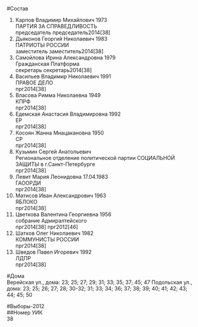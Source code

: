#Состав  
1. Карпов Владимир Михайлович 1973  
    ПАРТИЯ ЗА СПРАВЕДЛИВОСТЬ  
    председатель председатель2014[38]  
2. Дьяконов Георгий Николаевич 1983  
    ПАТРИОТЫ РОССИИ  
    заместитель заместитель2014[38]  
3. Самойлова Ирина Александровна 1979  
    Гражданская Платформа  
    секретарь секретарь2014[38]  
4. Васильев Владимир Николаевич 1991  
    ПРАВОЕ ДЕЛО  
    прг2014[38]  
5. Власова Римма Николаевна 1949  
    КПРФ  
    прг2014[38]  
6. Едемская Анастасия Владимировна 1992  
    ЕР  
    прг2014[38]  
7. Косоян Жанна Мнацакановна 1950  
    СР  
    прг2014[38]  
8. Кузьмин Сергей Анатольевич  
    Региональное отделение политической партии СОЦИАЛЬНОЙ ЗАЩИТЫ в г.Санкт-Петербурге  
    прг2014[38]  
9. Левит Мария Леонидовна 17.04.1983    
    ГАООРДИ  
    прг2014[38]  
10. Матисов Иван Александрович 1963  
    ЯБЛОКО  
    прг2014[38]  
11. Цветкова Валентина Георгиевна 1956  
    собрание Адмиралтейского  
    прг2014[38] прг2012[46]  
12. Шатков Олег Николаевич 1982  
    КОММУНИСТЫ РОССИИ  
    прг2014[38]  
13. Шведов Павел Игоревич 1992  
    ЛДПР  
    прг2014[38]  
  
#Дома  
Верейская ул., дома: 23; 25; 27; 29; 31; 33; 35; 37; 45; 47 Подольская ул., дома: 23; 25; 26; 27; 28; 30-32; 31; 33; 34; 36; 37; 38; 39; 40; 41; 42; 43; 44; 45; 50  
  
#Выборы-2012  
##Номер УИК  
38  
